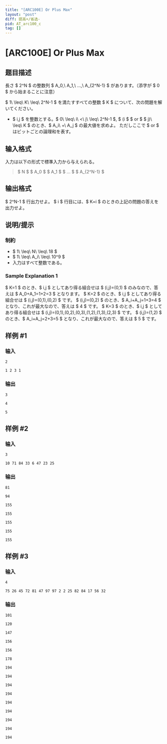 ```yaml
---
title: "[ARC100E] Or Plus Max"
layout: "post"
diff: 提高+/省选-
pid: AT_arc100_c
tag: []
---
```


# [ARC100E] Or Plus Max

## 题目描述

[problemUrl]: https://atcoder.jp/contests/arc100/tasks/arc100_c

長さ $ 2^N $ の整数列 $ A_0,\ A_1,\ ...,\ A_{2^N-1} $ があります。（添字が $ 0 $ から始まることに注意）

$ 1\ \leq\ K\ \leq\ 2^N-1 $ を満たすすべての整数 $ K $ について、次の問題を解いてください。

- $ i,j $ を整数とする。$ 0\ \leq\ i\ <\ j\ \leq\ 2^N-1 $, $ (i $ $ or $ $ j)\ \leq\ K $ のとき、$ A_i\ +\ A_j $ の最大値を求めよ。 ただしここで $ or $ はビットごとの論理和を表す。

## 输入格式

入力は以下の形式で標準入力から与えられる。

> $ N $ $ A_0 $ $ A_1 $ $ ... $ $ A_{2^N-1} $

## 输出格式

$ 2^N-1 $ 行出力せよ。 $ i $ 行目には、$ K=i $ のときの上記の問題の答えを出力せよ。

## 说明/提示

### 制約

- $ 1\ \leq\ N\ \leq\ 18 $
- $ 1\ \leq\ A_i\ \leq\ 10^9 $
- 入力はすべて整数である。

### Sample Explanation 1

$ K=1 $ のとき、$ i,j $ としてあり得る組合せは $ (i,j)=(0,1) $ のみなので、答えは $ A_0+A_1=1+2=3 $ となります。 $ K=2 $ のとき、$ i,j $ としてあり得る組合せは $ (i,j)=(0,1),(0,2) $ です。 $ (i,j)=(0,2) $ のとき、$ A_i+A_j=1+3=4 $ となり、これが最大なので、答えは $ 4 $ です。 $ K=3 $ のとき、$ i,j $ としてあり得る組合せは $ (i,j)=(0,1),(0,2),(0,3),(1,2),(1,3),(2,3) $ です。 $ (i,j)=(1,2) $ のとき、$ A_i+A_j=2+3=5 $ となり、これが最大なので、答えは $ 5 $ です。

## 样例 #1

### 输入

```
2
1 2 3 1
```

### 输出

```
3
4
5
```

## 样例 #2

### 输入

```
3
10 71 84 33 6 47 23 25
```

### 输出

```
81
94
155
155
155
155
155
```

## 样例 #3

### 输入

```
4
75 26 45 72 81 47 97 97 2 2 25 82 84 17 56 32
```

### 输出

```
101
120
147
156
156
178
194
194
194
194
194
194
194
194
194
```

